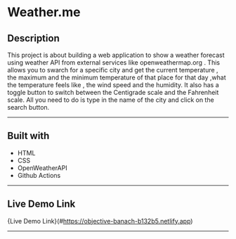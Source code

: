 # Weather.me

## Description
This project is about building a web application to show a weather forecast using weather API from external services like openweathermap.org .
This allows you to swarch for a specific city and get the current temperature , the maximum and the minimum temperature of that place for that day ,what the temperature feels like , the wind speed and the humidity.
It also has a toggle button to switch between the Centigrade scale and the Fahrenheit scale.
All you need to do is type in the name of the city and click on the search button.

___

## Built with
- HTML
- CSS
- OpenWeatherAPI
- Github Actions
 
 ___

## Live Demo Link
{Live Demo Link}(#https://objective-banach-b132b5.netlify.app)

___

